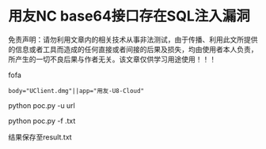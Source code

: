# 用友NC base64接口存在SQL注入漏洞

免责声明：请勿利用文章内的相关技术从事非法测试，由于传播、利用此文所提供的信息或者工具而造成的任何直接或者间接的后果及损失，均由使用者本人负责，所产生的一切不良后果与作者无关。该文章仅供学习用途使用！！！

fofa

````
body="UClient.dmg"||app="用友-U8-Cloud"
````

python poc.py -u url

python poc.py -f .txt

结果保存至result.txt